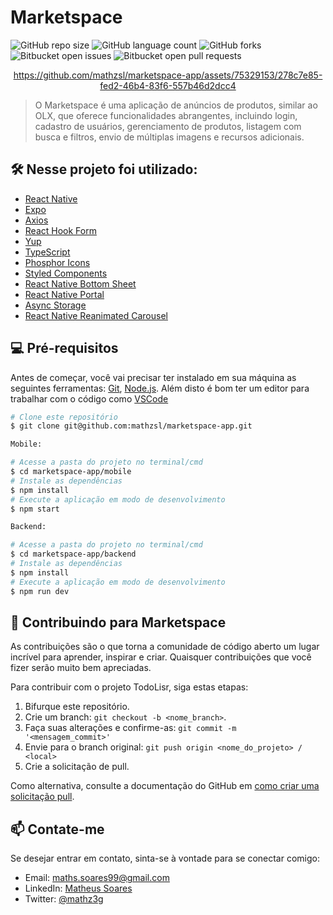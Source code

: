 # Marketspace

![GitHub repo size](https://img.shields.io/github/repo-size/mathzsl/marketspace-app?style=for-the-badge)
![GitHub language count](https://img.shields.io/github/languages/count/mathzsl/marketspace-app?style=for-the-badge)
![GitHub forks](https://img.shields.io/github/forks/mathzsl/marketspace-app?style=for-the-badge)
![Bitbucket open issues](https://img.shields.io/bitbucket/issues/mathzsl/marketspace-app?style=for-the-badge)
![Bitbucket open pull requests](https://img.shields.io/bitbucket/pr-raw/mathzsl/marketspace-app?style=for-the-badge)

<div align="center" >

https://github.com/mathzsl/marketspace-app/assets/75329153/278c7e85-fed2-46b4-83f6-557b46d2dcc4

</div>


> O Marketspace é uma aplicação de anúncios de produtos, similar ao OLX, que oferece funcionalidades abrangentes, incluindo login, cadastro de usuários, gerenciamento de produtos, listagem com busca e filtros, envio de múltiplas imagens e recursos adicionais. 


## 🛠️ Nesse projeto foi utilizado:

- [React Native](https://reactnative.dev/)
- [Expo](https://expo.dev/)
- [Axios](https://axios-http.com/)
- [React Hook Form](https://react-hook-form.com/)
- [Yup](https://github.com/jquense/yup)
- [TypeScript](https://www.typescriptlang.org/)
- [Phosphor Icons](https://phosphoricons.com/)
- [Styled Components](https://styled-components.com/)
- [React Native Bottom Sheet](https://ui.gorhom.dev/components/bottom-sheet/)
- [React Native Portal](https://github.com/gorhom/react-native-portal)
- [Async Storage](https://react-native-reanimated-carousel.vercel.app/)
- [React Native Reanimated Carousel](https://react-native-reanimated-carousel.vercel.app/)

## 💻 Pré-requisitos

Antes de começar, você vai precisar ter instalado em sua máquina as seguintes ferramentas:
[Git](https://git-scm.com), [Node.js](https://nodejs.org/en/).
Além disto é bom ter um editor para trabalhar com o código como [VSCode](https://code.visualstudio.com/)

```bash
# Clone este repositório
$ git clone git@github.com:mathzsl/marketspace-app.git

Mobile:

# Acesse a pasta do projeto no terminal/cmd
$ cd marketspace-app/mobile
# Instale as dependências
$ npm install
# Execute a aplicação em modo de desenvolvimento
$ npm start

Backend:

# Acesse a pasta do projeto no terminal/cmd
$ cd marketspace-app/backend
# Instale as dependências
$ npm install
# Execute a aplicação em modo de desenvolvimento
$ npm run dev


```

## 🔖 Contribuindo para Marketspace

As contribuições são o que torna a comunidade de código aberto um lugar incrível para aprender, inspirar e criar. Quaisquer contribuições que você fizer serão muito bem apreciadas.

Para contribuir com o projeto TodoLisr, siga estas etapas:

1. Bifurque este repositório.
2. Crie um branch: `git checkout -b <nome_branch>`.
3. Faça suas alterações e confirme-as: `git commit -m '<mensagem_commit>'`
4. Envie para o branch original: `git push origin <nome_do_projeto> / <local>`
5. Crie a solicitação de pull.

Como alternativa, consulte a documentação do GitHub em [como criar uma solicitação pull](https://help.github.com/en/github/collaborating-with-issues-and-pull-requests/creating-a-pull-request).

## 📫 Contate-me

Se desejar entrar em contato, sinta-se à vontade para se conectar comigo:

- Email: maths.soares99@gmail.com
- LinkedIn: [Matheus Soares](https://www.linkedin.com/in/mathzsl/)
- Twitter: [@mathz3g](https://twitter.com/mathz3g)